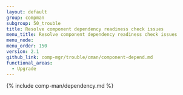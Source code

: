 ```yaml
---
layout: default
group: compman
subgroup: 50_trouble
title: Resolve component dependency readiness check issues
menu_title: Resolve component dependency readiness check issues
menu_node:
menu_order: 150
version: 2.1
github_link: comp-mgr/trouble/cman/component-depend.md
functional_areas:
  - Upgrade
---
```


{% include comp-man/dependency.md %}